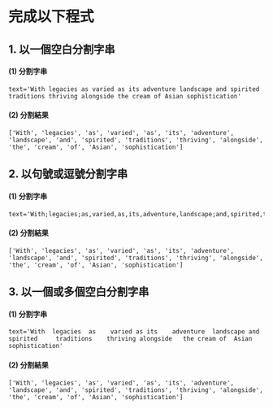 # 完成以下程式


## 1. 以一個空白分割字串

#### (1) 分割字串
```
text='With legacies as varied as its adventure landscape and spirited traditions thriving alongside the cream of Asian sophistication'
```

#### (2) 分割結果
```
['With', 'legacies', 'as', 'varied', 'as', 'its', 'adventure', 'landscape', 'and', 'spirited', 'traditions', 'thriving', 'alongside', 'the', 'cream', 'of', 'Asian', 'sophistication']
```


## 2. 以句號或逗號分割字串

#### (1) 分割字串
```
text='With;legacies;as,varied,as,its,adventure,landscape;and,spirited,traditions,thriving,alongside,the;cream;of;Asian;sophistication'
```

#### (2) 分割結果
```
['With', 'legacies', 'as', 'varied', 'as', 'its', 'adventure', 'landscape', 'and', 'spirited', 'traditions', 'thriving', 'alongside', 'the', 'cream', 'of', 'Asian', 'sophistication']
```


## 3. 以一個或多個空白分割字串

#### (1) 分割字串
```
text='With  legacies  as    varied as its    adventure  landscape and   spirited     traditions    thriving alongside   the cream of  Asian  sophistication'
```

#### (2) 分割結果
```
['With', 'legacies', 'as', 'varied', 'as', 'its', 'adventure', 'landscape', 'and', 'spirited', 'traditions', 'thriving', 'alongside', 'the', 'cream', 'of', 'Asian', 'sophistication']
```

